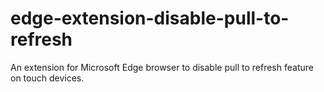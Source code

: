 # edge-extension-disable-pull-to-refresh
An extension for Microsoft Edge browser to disable pull to refresh feature on touch devices.
